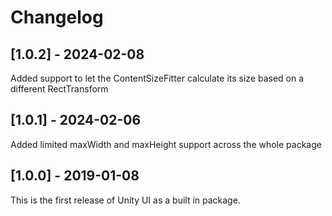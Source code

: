 # Changelog

## [1.0.2] - 2024-02-08
Added support to let the ContentSizeFitter calculate its size based on a different RectTransform 

## [1.0.1] - 2024-02-06
Added limited maxWidth and maxHeight support across the whole package 

## [1.0.0] - 2019-01-08
This is the first release of Unity UI as a built in package.
